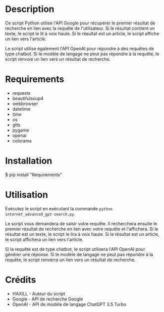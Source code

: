 # Description

Ce script Python utilise l'API Google pour récupérer le premier résultat de recherche en lien avec la requête de l'utilisateur. Si le résultat contient un texte, le script le lit à voix haute. Si le résultat est un article, le script affiche un lien vers l'article.

Le script utilise également l'API OpenAI pour répondre à des requêtes de type chatbot. Si le modèle de langage ne peut pas répondre à la requête, le script renvoie un lien vers un résultat de recherche.

# Requirements

- requests
- beautifulsoup4
- webbrowser
- datetime
- time
- os
- gtts
- pygame
- openai
- colorama

# Installation

$ pip install "Requirements"

# Utilisation

Exécutez le script en exécutant la commande `python internet_advanced_gpt-search.py`.

Le script vous demandera de saisir votre requête. Il recherchera ensuite le premier résultat de recherche en lien avec votre requête et l'affichera. Si le résultat est un texte, le script le lira à voix haute. Si le résultat est un article, le script affichera un lien vers l'article.

Si la requête est de type chatbot, le script utilisera l'API OpenAI pour générer une réponse. Si le modèle de langage ne peut pas répondre à la requête, le script renverra un lien vers un résultat de recherche.

# Crédits

- HAXILL - Auteur du script
- Google - API de recherche Google
- OpenAI - API de modèle de langage ChatGPT 3.5 Turbo

